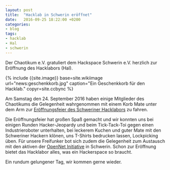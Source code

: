 ```yaml
---
layout: post
title:  "Hacklab in Schwerin eröffnet"
date:   2016-09-25 18:22:00 +0200
categories:
- blog
tags:
- hacklab
- Hal
- schwerin
---
```


Der Chaotikum e.V. gratuliert dem Hackspace Schwerin e.V. herzlich zur Eröffnung des Hacklabors (Hal).
<!--more-->
{% include {{site.image}} base=site.wikiimage url="news:geschenkkorb.jpg" caption="Ein Geschenkkorb für den Hacklab." copyr=site.ccbync %}

Am Samstag den 24. September 2016 haben einige Mitglieder des Chaotikums die Gelegenheit wahrgenommen mit einem Korb Mate unter dem Arm zur [Eröffnungsfeier des Schweriner Hacklabors](https://hacklabor.de/2016/09/opening/) zu fahren.

Die Eröffnungsfeier hat großen Spaß gemacht und wir konnten uns bei einigen Runden Hacker-Jeopardy und beim Tick-Tack-Toi gegen einen Industrieroboter unterhalten, bei leckerem Kuchen und guter Mate mit den Schweriner Hackern klönen, uns T-Shirts bedrucken lassen, Lockpicking üben. Für unsere Freifunker bot sich zudem die Gelegenheit zum Austausch mit den aktiven der [OpenNet Initiative](https://wiki.opennet-initiative.de/wiki/Hauptseite) in Schwerin. Schon zur Eröffnung bietet das Hacklabor alles, was ein Hackerspace so braucht.

Ein rundum gelungener Tag, wir kommen gerne wieder.
